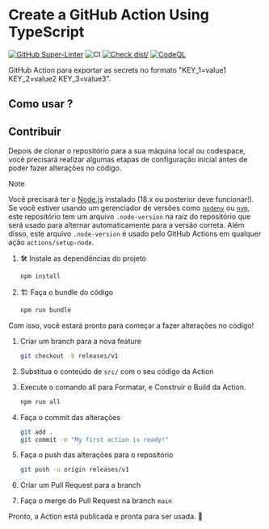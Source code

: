 # Create a GitHub Action Using TypeScript

[![GitHub Super-Linter](https://github.com/actions/typescript-action/actions/workflows/linter.yml/badge.svg)](https://github.com/weenow/action-expose/actions/workflows/linter.yml)
![CI](https://github.com/weenow/action-expose/actions/workflows/ci.yml/badge.svg)
[![Check dist/](https://github.com/actions/typescript-action/actions/workflows/check-dist.yml/badge.svg)](https://github.com/weenow/action-expose/actions/workflows/check-dist.yml)
[![CodeQL](https://github.com/actions/typescript-action/actions/workflows/codeql-analysis.yml/badge.svg)](https://github.com/weenow/action-expose/actions/workflows/codeql-analysis.yml)

GitHub Action para exportar as secrets no formato "KEY_1=value1 KEY_2=value2
KEY_3=value3".

## Como usar ?

## Contribuir

Depois de clonar o repositório para a sua máquina local ou codespace, você
precisará realizar algumas etapas de configuração inicial antes de poder fazer
alterações no código.

> [!NOTE]
>
> Você precisará ter o [Node.js](https://nodejs.org) instalado (18.x ou
> posterior deve funcionar!). Se você estiver usando um gerenciador de versões
> como [`nodenv`](https://github.com/nodenv/nodenv) ou
> [`nvm`](https://github.com/nvm-sh/nvm), este repositório tem um arquivo
> `.node-version` na raiz do repositório que será usado para alternar
> automaticamente para a versão correta. Além disso, este arquivo
> `.node-version` é usado pelo GitHub Actions em qualquer ação
> `actions/setup-node`.

1. :hammer_and_wrench: Instale as dependências do projeto

   ```bash
   npm install
   ```

1. :building_construction: Faça o bundle do código

   ```bash
   npm run bundle
   ```

Com isso, você estará pronto para começar a fazer alterações no código!

1. Criar um branch para a nova feature

   ```bash
   git checkout -b releases/v1
   ```

1. Substitua o conteúdo de `src/` com o seu código da Action
1. Execute o comando all para Formatar, e Construir o Build da Action.

   ```bash
   npm run all
   ```

1. Faça o commit das alterações

   ```bash
   git add .
   git commit -m "My first action is ready!"
   ```

1. Faça o push das alterações para o repositório

   ```bash
   git push -u origin releases/v1
   ```

1. Criar um Pull Request para a branch
1. Faça o merge do Pull Request na branch `main`

Pronto, a Action está publicada e pronta para ser usada. :rocket:
